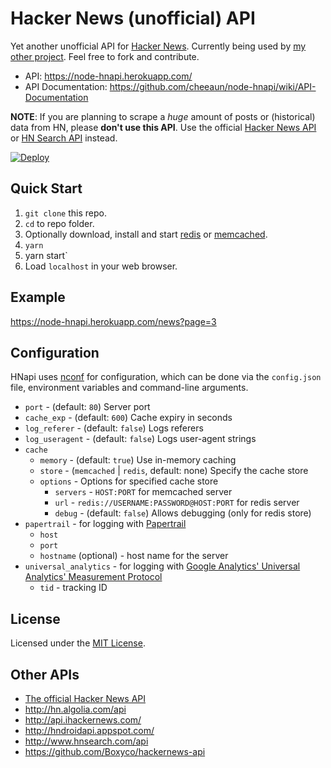 Hacker News (unofficial) API
============================

Yet another unofficial API for [Hacker News](http://news.ycombinator.com/). Currently being used by [my other project](https://github.com/cheeaun/hackerweb). Feel free to fork and contribute.

- API: <https://node-hnapi.herokuapp.com/>
- API Documentation: <https://github.com/cheeaun/node-hnapi/wiki/API-Documentation>

**NOTE**: If you are planning to scrape a *huge* amount of posts or (historical) data from HN, please **don't use this API**. Use the official [Hacker News API](https://github.com/HackerNews/API) or [HN Search API](http://hn.algolia.com/api) instead.

[![Deploy](https://www.herokucdn.com/deploy/button.png)](https://heroku.com/deploy)

Quick Start
----------

1. `git clone` this repo.
2. `cd` to repo folder.
3. Optionally download, install and start [redis](http://redis.io/download) or [memcached](http://memcached.org/).
4. `yarn`
5. yarn start`
6. Load `localhost` in your web browser.


Example
-------------
<https://node-hnapi.herokuapp.com/news?page=3>

Configuration
-------------

HNapi uses [nconf](https://github.com/flatiron/nconf) for configuration, which can be done via the `config.json` file, environment variables and command-line arguments.

- `port` - (default: `80`) Server port
- `cache_exp` - (default: `600`) Cache expiry in seconds
- `log_referer` - (default: `false`) Logs referers
- `log_useragent` - (default: `false`) Logs user-agent strings
- `cache`
	- `memory` - (default: `true`) Use in-memory caching
	- `store` - (`memcached` | `redis`, default: none) Specify the cache store
	- `options` - Options for specified cache store
		- `servers` - `HOST:PORT` for memcached server
		- `url` - `redis://USERNAME:PASSWORD@HOST:PORT` for redis server
		- `debug` - (default: `false`) Allows debugging (only for redis store)
- `papertrail` - for logging with [Papertrail](http://papertrailapp.com/)
	- `host`
	- `port`
	- `hostname` (optional) - host name for the server
- `universal_analytics` - for logging with [Google Analytics' Universal Analytics' Measurement Protocol](https://developers.google.com/analytics/devguides/collection/protocol/v1/)
	- `tid` - tracking ID

License
-------

Licensed under the [MIT License](http://cheeaun.mit-license.org/).

Other APIs
----------

- [The official Hacker News API](https://github.com/HackerNews/API)
- <http://hn.algolia.com/api>
- <http://api.ihackernews.com/>
- <http://hndroidapi.appspot.com/>
- <http://www.hnsearch.com/api>
- <https://github.com/Boxyco/hackernews-api>
